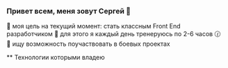 ### Привет всем, меня зовут Сергей 👋

🔹 моя цель на текущий момент: стать классным Front End разработчиком 
🔹 для этого я каждый день тренеруюсь по 2-6 часов 🕜 
🔹 ищу возможность поучаствовать в боевых проектах 


** Технологии которыми владею 
